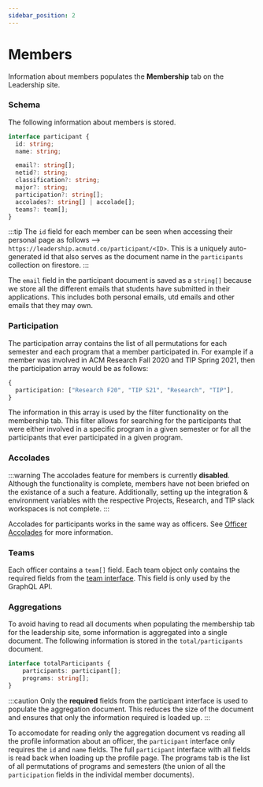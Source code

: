 ```yaml
---
sidebar_position: 2
---
```


# Members

Information about members populates the **Membership** tab on the Leadership site. 

### Schema

The following information about members is stored.

```ts
interface participant {
  id: string;
  name: string;

  email?: string[];
  netid?: string;
  classification?: string;
  major?: string;
  participation?: string[];
  accolades?: string[] | accolade[];
  teams?: team[];
}
```

:::tip
The `id` field for each member can be seen when accessing their personal page as follows --> `https://leadership.acmutd.co/participant/<ID>`. This is a uniquely auto-generated id that also serves as the document name in the `participants` collection on firestore.
:::

The `email` field in the participant document is saved as a `string[]` because we store all the different emails that students have submitted in their applications. This includes both personal emails, utd emails and other emails that they may own.

### Participation

The participation array contains the list of all permutations for each semester and each program that a member participated in. For example if a member was involved in ACM Research Fall 2020 and TIP Spring 2021, then the participation array would be as follows:

```ts
{
  participation: ["Research F20", "TIP S21", "Research", "TIP"],
}
```

The information in this array is used by the filter functionality on the membership tab. This filter allows for searching for the participants that were either involved in a specific program in a given semester or for all the participants that ever participated in a given program.

### Accolades

:::warning
The accolades feature for members is currently **disabled**. Although the functionality is complete, members have not been briefed on the existance of a such a feature. Additionally, setting up the integration & environment variables with the respective Projects, Research, and TIP slack workspaces is not complete.
:::

Accolades for participants works in the same way as officers. See [Officer Accolades](./officer) for more information.

### Teams

Each officer contains a `team[]` field. Each team object only contains the required fields from the [team interface](./participant). This field is only used by the GraphQL API.

### Aggregations

To avoid having to read all documents when populating the membership tab for the leadership site, some information is aggregated into a single document. The following information is stored in the `total/participants` document. 

```ts
interface totalParticipants {
    participants: participant[];
    programs: string[];
}
```

:::caution
Only the **required** fields from the participant interface is used to populate the aggregation document. This reduces the size of the document and ensures that only the information required is loaded up.
:::

To accomodate for reading only the aggregation document vs reading all the profile information about an officer, the `participant` interface only requires the `id` and `name` fields. The full `participant` interface with all fields is read back when loading up the profile page. The programs tab is the list of all permutations of programs and semesters (the union of all the `participation` fields in the individal member documents). 